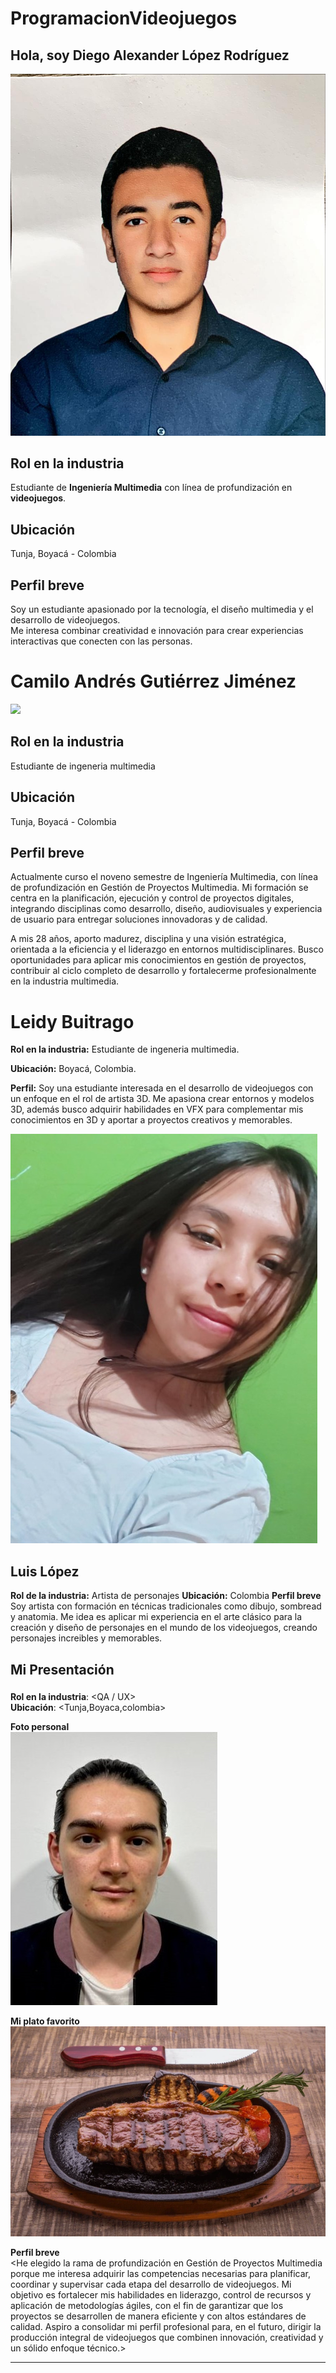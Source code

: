# ProgramacionVideojuegos
## Hola, soy Diego Alexander López Rodríguez

![Foto personal](https://github.com/Leidy-v/ProgramacionVideojuegos/blob/4f38db8212abe405952efdebaf117cdeeb169fc0/Diego/foto.jpeg)

##  Rol en la industria
Estudiante de **Ingeniería Multimedia** con línea de profundización en **videojuegos**.  

##  Ubicación
Tunja, Boyacá - Colombia  

##  Perfil breve
Soy un estudiante apasionado por la tecnología, el diseño multimedia y el desarrollo de videojuegos.  
Me interesa combinar creatividad e innovación para crear experiencias interactivas que conecten con las personas. 
 
 
<h1>Camilo Andrés Gutiérrez Jiménez</h1>
<img src="/Camilo Gutiérrez/foto_perfil_unad.jpg">
<h2>Rol en la industria</h2>
<p>Estudiante de ingeneria multimedia</p>
<h2>Ubicación</h2>
<p>Tunja, Boyacá - Colombia</p>
<h2>Perfil breve</h2>
<p>Actualmente curso el noveno semestre de Ingeniería Multimedia, con línea de profundización en Gestión de Proyectos Multimedia. Mi formación se centra en la planificación, ejecución y control de proyectos digitales, integrando disciplinas como desarrollo, diseño, audiovisuales y experiencia de usuario para entregar soluciones innovadoras y de calidad.

A mis 28 años, aporto madurez, disciplina y una visión estratégica, orientada a la eficiencia y el liderazgo en entornos multidisciplinares. Busco oportunidades para aplicar mis conocimientos en gestión de proyectos, contribuir al ciclo completo de desarrollo y fortalecerme profesionalmente en la industria multimedia.</p>


# Leidy Buitrago 

**Rol en la industria:** Estudiante de ingeneria multimedia. 

**Ubicación:** Boyacá, Colombia.

**Perfil:** Soy una estudiante interesada en el desarrollo de videojuegos con un enfoque en el rol de artista 3D. Me apasiona crear entornos y modelos 3D, además busco adquirir habilidades en VFX para complementar mis conocimientos en 3D y aportar a proyectos creativos y memorables.

![](Leidy/foto.jpg)


## Luis López
**Rol de la industria:** Artista de personajes
**Ubicación:** Colombia 
**Perfil breve** Soy artista con formación en técnicas tradicionales como dibujo, sombread y anatomia. Me idea es aplicar mi experiencia en el arte clásico para la creación y diseño de personajes en el mundo de los videojuegos, creando personajes increibles y memorables.


## Mi Presentación

### <Yeison sandoval>
**Rol en la industria**: <QA / UX>  
**Ubicación**: <Tunja,Boyaca,colombia>  

**Foto personal**  
![Mi foto](YeisonSandoval/foto.jpeg)

**Mi plato favorito**  
![Plato favorito](YeisonSandoval/comida.jpg)

**Perfil breve**  
<He elegido la rama de profundización en Gestión de Proyectos Multimedia porque me interesa adquirir las competencias necesarias para planificar, coordinar y supervisar cada etapa del desarrollo de videojuegos. Mi objetivo es fortalecer mis habilidades en liderazgo, control de recursos y aplicación de metodologías ágiles, con el fin de garantizar que los proyectos se desarrollen de manera eficiente y con altos estándares de calidad. Aspiro a consolidar mi perfil profesional para, en el futuro, dirigir la producción integral de videojuegos que combinen innovación, creatividad y un sólido enfoque técnico.>

---
